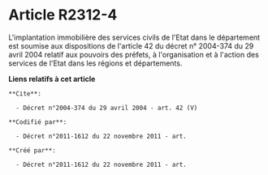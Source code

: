 # Article R2312-4

L'implantation immobilière des services civils de l'Etat dans le département est soumise aux dispositions de l'article 42 du
décret n° 2004-374 du 29 avril 2004 relatif aux pouvoirs des préfets, à l'organisation et à l'action des services de l'Etat
dans les régions et départements.

**Liens relatifs à cet article**

	**Cite**:

	  - Décret n°2004-374 du 29 avril 2004 - art. 42 (V)

	**Codifié par**:

	  - Décret n°2011-1612 du 22 novembre 2011 - art.

	**Créé par**:

	  - Décret n°2011-1612 du 22 novembre 2011 - art.
